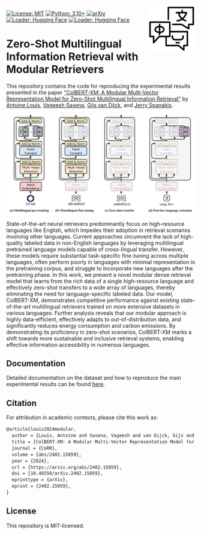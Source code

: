 <img src="docs/img/icon.png" width=125 height=125 align="right">

[![License: MIT](https://img.shields.io/badge/License-MIT-yellow.svg)](https://opensource.org/licenses/MIT)
[![Python: 3.10+](https://img.shields.io/badge/Python-3.10+-blue.svg)](https://www.python.org/downloads/)
[![arXiv](https://img.shields.io/badge/arXiv-2402.15059-b31b1b.svg?style=plastic)](https://arxiv.org/abs/2402.15059)
[![Loader: Hugging Face](https://img.shields.io/static/v1.svg?label=🤗%20Models&message=ColBERT-XM&color=FF9900)](https://huggingface.co/datasets/antoinelouis/colbert-xm)
[![Loader: Hugging Face](https://img.shields.io/static/v1.svg?label=🤗%20Models&message=DPR-XM&color=FF9900)](https://huggingface.co/datasets/antoinelouis/dpr-xm)

# Zero-Shot Multilingual Information Retrieval with Modular Retrievers

This repository contains the code for reproducing the experimental results presented in the paper ["ColBERT-XM: A Modular Multi-Vector Representation Model for Zero-Shot Multilingual Information Retrieval"](https://arxiv.org/abs/2402.15059) by [Antoine Louis](https:/antoinelouis.co/work/), [Vageesh Saxena](https://www.maastrichtuniversity.nl/vk-saxena), [Gijs van Dijck](https://www.maastrichtuniversity.nl/gijs.vandijck), and [Jerry Spanakis](https://dke.maastrichtuniversity.nl/jerry.spanakis/).

<img align="center" src="docs/img/approach.png" width="1000">

State-of-the-art neural retrievers predominantly focus on high-resource languages like English, which impedes their adoption in retrieval scenarios involving other languages. Current approaches circumvent the lack of high-quality labeled data in non-English languages by leveraging multilingual pretrained language models capable of cross-lingual transfer. However, these models require substantial task-specific fine-tuning across multiple languages, often perform poorly in languages with minimal representation in the pretraining corpus, and struggle to incorporate new languages after the pretraining phase. In this work, we present a novel modular dense retrieval model that learns from the rich data of a single high-resource language and effectively zero-shot transfers to a wide array of languages, thereby eliminating the need for language-specific labeled data. Our model, ColBERT-XM, demonstrates competitive performance against existing state-of-the-art multilingual retrievers trained on more extensive datasets in various languages. Further analysis reveals that our modular approach is highly data-efficient, effectively adapts to out-of-distribution data, and significantly reduces energy consumption and carbon emissions. By demonstrating its proficiency in zero-shot scenarios, ColBERT-XM marks a shift towards more sustainable and inclusive retrieval systems, enabling effective information accessibility in numerous languages.

## Documentation

Detailed documentation on the dataset and how to reproduce the main experimental results can be found [here](docs/README.md).

## Citation

For attribution in academic contexts, please cite this work as:

```latex
@article{louis2024modular,
  author = {Louis, Antoine and Saxena, Vageesh and van Dijck, Gijs and Spanakis, Gerasimos},
  title = {ColBERT-XM: A Modular Multi-Vector Representation Model for Zero-Shot Multilingual Information Retrieval},
  journal = {CoRR},
  volume = {abs/2402.15059},
  year = {2024},
  url = {https://arxiv.org/abs/2402.15059},
  doi = {10.48550/arXiv.2402.15059},
  eprinttype = {arXiv},
  eprint = {2402.15059},
}
```

## License

This repository is MIT-licensed.
